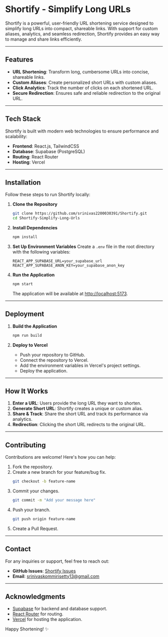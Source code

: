 
# Shortify - Simplify Long URLs

Shortify is a powerful, user-friendly URL shortening service designed to simplify long URLs into compact, shareable links. With support for custom aliases, analytics, and seamless redirection, Shortify provides an easy way to manage and share links efficiently.

---

## Features

- **URL Shortening**: Transform long, cumbersome URLs into concise, shareable links.
- **Custom Aliases**: Create personalized short URLs with custom aliases.
- **Click Analytics**: Track the number of clicks on each shortened URL.
- **Secure Redirection**: Ensures safe and reliable redirection to the original URL.

---

## Tech Stack

Shortify is built with modern web technologies to ensure performance and scalability:

- **Frontend**: React.js, TailwindCSS
- **Database**: Supabase (PostgreSQL)
- **Routing**: React Router
- **Hosting**: Vercel

---

## Installation

Follow these steps to run Shortify locally:

1. **Clone the Repository**
   ```bash
   git clone https://github.com/srinivas2200030391/Shortify.git
   cd Shortify-Simplify-Long-Urls
   ```

2. **Install Dependencies**
   ```bash
   npm install
   ```

3. **Set Up Environment Variables**
   Create a `.env` file in the root directory with the following variables:
   ```env
   REACT_APP_SUPABASE_URL=your_supabase_url
   REACT_APP_SUPABASE_ANON_KEY=your_supabase_anon_key
   ```

4. **Run the Application**
   ```bash
   npm start
   ```

   The application will be available at [http://localhost:5173](http://localhost:5173).

---

## Deployment

1. **Build the Application**
   ```bash
   npm run build
   ```

2. **Deploy to Vercel**
   - Push your repository to GitHub.
   - Connect the repository to Vercel.
   - Add the environment variables in Vercel's project settings.
   - Deploy the application.

---

## How It Works

1. **Enter a URL**: Users provide the long URL they want to shorten.
2. **Generate Short URL**: Shortify creates a unique or custom alias.
3. **Share & Track**: Share the short URL and track its performance via analytics.
4. **Redirection**: Clicking the short URL redirects to the original URL.

---

## Contributing

Contributions are welcome! Here's how you can help:

1. Fork the repository.
2. Create a new branch for your feature/bug fix.
   ```bash
   git checkout -b feature-name
   ```
3. Commit your changes.
   ```bash
   git commit -m "Add your message here"
   ```
4. Push your branch.
   ```bash
   git push origin feature-name
   ```
5. Create a Pull Request.

---


## Contact

For any inquiries or support, feel free to reach out:

- **GitHub Issues**: [Shortify Issues](https://github.com/srinivas2200030391/Shortify/issues)
- **Email**: srinivaskommirisetty13@gmail.com

---

## Acknowledgments

- [Supabase](https://supabase.com) for backend and database support.
- [React Router](https://reactrouter.com) for routing.
- [Vercel](https://vercel.com) for hosting the application.

Happy Shortening! ✨

